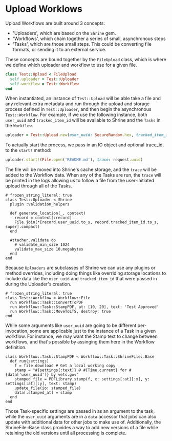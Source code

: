 # Upload Worklows

Upload Workflows are built around 3 concepts:

 * 'Uploaders', which are based on the `Shrine` gem.
 * 'Workflows', which chain together a series of small, asynchronous steps
 * 'Tasks', which are those small steps. This could be converting file formats, or sending it to an external service.

These concepts are bound together by the `FileUpload` class, which is where we define which uploader and workflow to use for a given file.

```ruby
class Test::Upload < FileUpload
  self.uploader = Test::Uploader
  self.workflow = Test::Workflow
end
```

When instantiated, an instance of `Test::Upload` will be able take a file and any relevant extra metadata and run through the upload and storage process defined in `Test::Uploader`, and then begin the asynchronous `Test::Workflow`. For example, if we use the following instance, both `user_uuid` and `tracked_item_id` will be available to Shrine and the `Tasks` in the `Workflow`.

```ruby
uploader = Test::Upload.new(user_uuid: SecureRandom.hex, tracked_item_id: rand(100))
```

To actually start the process, we pass in an IO object and optional trace_id, to the `start!` method:

```ruby
uploader.start!(File.open('README.md'), trace: request.uuid)
```

The file will be moved into Shrine's cache storage, and the `trace` will be added to the Workflow data. When any of the Tasks are run, the `trace` will be printed in the logs allowing us to follow a file from the user-initiated upload through all of the Tasks.


```
# frozen_string_literal: true
class Test::Uploader < Shrine
  plugin :validation_helpers

  def generate_location(_, context)
    record = context[:record]
    File.join(*[record.user_uuid.to_s, record.tracked_item_id.to_s, super].compact)
  end

  Attacher.validate do
    # validate_min_size 1024
    validate_max_size 10.megabytes
  end
end
```

Because `Uploaders` are subclasses of Shrine we can use any plugins or method overrides, including doing things like overriding storage locations to include data like the `user_uuid` and `tracked_item_id` that were passed in during the Uploader's creation.

```
# frozen_string_literal: true
class Test::Workflow < Workflow::File
  run Workflow::Task::ConvertToPDF
  run Workflow::Task::StampPDF, at: [10, 20], text: 'Test Approved'
  run Workflow::Task::MoveToLTS, destroy: true
end
```

While some arguments like `user_uuid` are going to be different per-invocation, some are applicable just to the instance of a Task in a given workflow. For instance, we may want the Stamp text to change between workflows, and that's possible by assinging them here in the Workflow definition.

```
class Workflow::Task::StampPDF < Workflow::Task::ShrineFile::Base
  def run(settings)
    f = file.download # Get a local working copy
    stamp = "#{settings[:text]} @ #{Time.current} for #{data['user_uuid']} by vets.gov"
    stamped_file = PDFLibrary.stamp(f, x: settings[:at][:x], y: settings[:at][:y], text: stamp)
    update_file(io: stamped_file)
    data[:stamped_at] = stamp
  end
end
```

Those Task-specific settings are passed in as an argument to the task, while the `user_uuid` arguments are in a `data` accessor that jobs can also update with additional data for other jobs to make use of. Additionally, the ShrineFile::Base class provides a way to add new versions of a file while retaining the old versions until all processing is complete.


